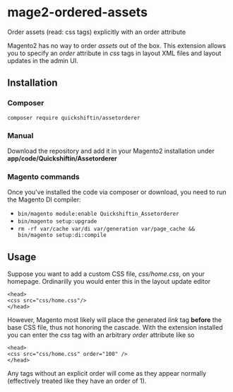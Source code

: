 # mage2-ordered-assets
Order assets (read: css tags) explicitly with an order attribute

Magento2 has no way to order *assets* out of the box. This extension allows you to specify an *order* attribute in *css* tags in layout XML files and layout updates in the admin UI.

## Installation
### Composer
`composer require quickshiftin/assetorderer`

### Manual
Download the repository and add it in your Magento2 installation under **app/code/Quickshiftin/Assetorderer**

### Magento commands
Once you've installed the code via composer or download, you need to run the Magento DI compiler:

* `bin/magento module:enable Quickshiftin_Assetorderer`
* `bin/magento setup:upgrade`
* `rm -rf var/cache var/di var/generation var/page_cache && bin/magento setup:di:compile`

## Usage
Suppose you want to add a custom CSS file, *css/home.css*, on your homepage. Ordinarilly you would enter this in the layout update editor 
```
<head>
<css src="css/home.css"/>
</head>
```

However, Magento most likely will place the generated *link* tag **before** the base CSS file, thus not honoring the cascade. With the extension installed you can enter the *css* tag with an arbitrary *order* attribute like so
```
<head>
<css src="css/home.css" order="100" />
</head>
```

Any tags without an explicit order will come as they appear normally (effectively treated like they have an order of 1).
